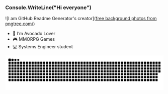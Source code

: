 ### Console.WriteLine("Hi everyone")

![I am GitHub Readme Generator's creator](<a href='https://pngtree.com/free-backgrounds'>free background photos from pngtree.com/</a>)

- 🥑 I’m Avocado Lover
- 🎮 MMORPG Games
- 💻 Systems Engineer student


![snake gif](https://github.com/Ismael-Asensio/Ismael-Asensio/blob/output/github-contribution-grid-snake.svg)
